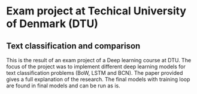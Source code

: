 # Exam project at Techical University of Denmark (DTU)
## Text classification and comparison

This is the result of an exam project of a Deep learning course at DTU. The focus of the project was to implement different deep learning models for text classification problems (BoW, LSTM and BCN). The paper provided gives a full explanation of the research. The final models with training loop are found in final models and can be run as is.
